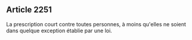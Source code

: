 Article 2251
----
La prescription court contre toutes personnes, à moins qu'elles ne soient dans
quelque exception établie par une loi.
